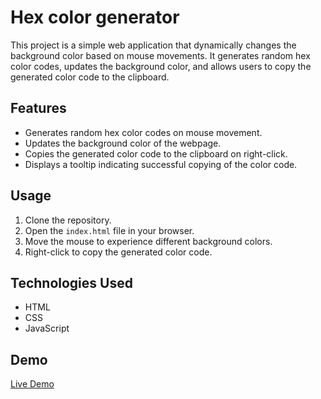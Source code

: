 # Hex color generator

This project is a simple web application that dynamically changes the background color based on mouse movements. It generates random hex color codes, updates the background color, and allows users to copy the generated color code to the clipboard.

## Features

- Generates random hex color codes on mouse movement.
- Updates the background color of the webpage.
- Copies the generated color code to the clipboard on right-click.
- Displays a tooltip indicating successful copying of the color code.

## Usage

1. Clone the repository.
2. Open the `index.html` file in your browser.
3. Move the mouse to experience different background colors.
4. Right-click to copy the generated color code.

## Technologies Used

- HTML
- CSS
- JavaScript

## Demo

[Live Demo](https://jasmeet-matta.github.io/hex-color-generator/)

